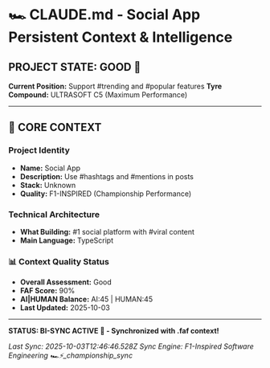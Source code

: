 # 🏎️ CLAUDE.md - Social App Persistent Context & Intelligence

## PROJECT STATE: GOOD 🚀
**Current Position:** Support #trending and #popular features
**Tyre Compound:** ULTRASOFT C5 (Maximum Performance)

---

## 🎨 CORE CONTEXT

### Project Identity
- **Name:** Social App
- **Description:** Use #hashtags and #mentions in posts
- **Stack:** Unknown
- **Quality:** F1-INSPIRED (Championship Performance)

### Technical Architecture
- **What Building:** #1 social platform with #viral content
- **Main Language:** TypeScript

### 📊 Context Quality Status
- **Overall Assessment:** Good
- **FAF Score:** 90%
- **AI|HUMAN Balance:** AI:45 | HUMAN:45
- **Last Updated:** 2025-10-03

---

**STATUS: BI-SYNC ACTIVE 🔗 - Synchronized with .faf context!**

*Last Sync: 2025-10-03T12:46:46.528Z*
*Sync Engine: F1-Inspired Software Engineering*
*🏎️⚡️_championship_sync*
